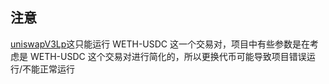 ## 注意

[uniswapV3Lp](./src/uniswapV3Lp.ts)这只能运行 WETH-USDC 这一个交易对，项目中有些参数是在考虑是 WETH-USDC 这个交易对进行简化的，所以更换代币可能导致项目错误运行/不能正常运行
